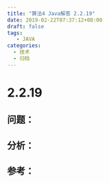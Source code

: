```yaml
---
title: "算法4 Java解答 2.2.19"
date: 2019-02-22T07:37:12+08:00
draft: false
tags:
   - JAVA
categories:
  - 技术
  - 归档
---
```



# 2.2.19

## 问题：


## 分析：


## 参考：


